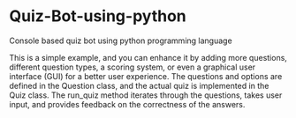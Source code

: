 # Quiz-Bot-using-python
Console based quiz bot using python programming language

This is a simple example, and you can enhance it by adding more questions, different question types, a scoring system, or even a graphical user interface (GUI) for a better user experience.
The questions and options are defined in the Question class, and the actual quiz is implemented in the Quiz class.
The run_quiz method iterates through the questions, takes user input, and provides feedback on the correctness of the answers.
